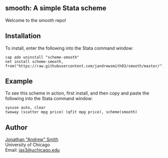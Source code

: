 ## smooth: A simple Stata scheme
Welcome to the smooth repo!

## Installation
To install, enter the following into the Stata command window:
```
cap ado uninstall "scheme-smooth"
net install scheme-smooth, from("https://raw.githubusercontent.com/jandrewsmith03/smooth/master/")
```

## Example
To see this scheme in action, first install, and then copy and paste the following into the Stata command window:
```
sysuse auto, clear
twoway (scatter mpg price) (qfit mpg price), scheme(smooth)
```

## Author
[Jonathan "Andrew" Smith](http://www.jonandrewsmith.com/)
<br>University of Chicago
<br>Email: jas3@uchicago.edu

